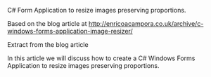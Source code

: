 C# Form Application to resize images preserving proportions.

Based on the blog article at http://enricoacampora.co.uk/archive/c-windows-forms-application-image-resizer/

Extract from the blog article

In this article we will discuss how to create a C# Windows Forms Application to resize images preserving proportions.

